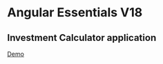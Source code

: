 # Angular Essentials V18

## Investment Calculator application

[Demo](https://angular-v18-investment-calculator.vercel.app/)
